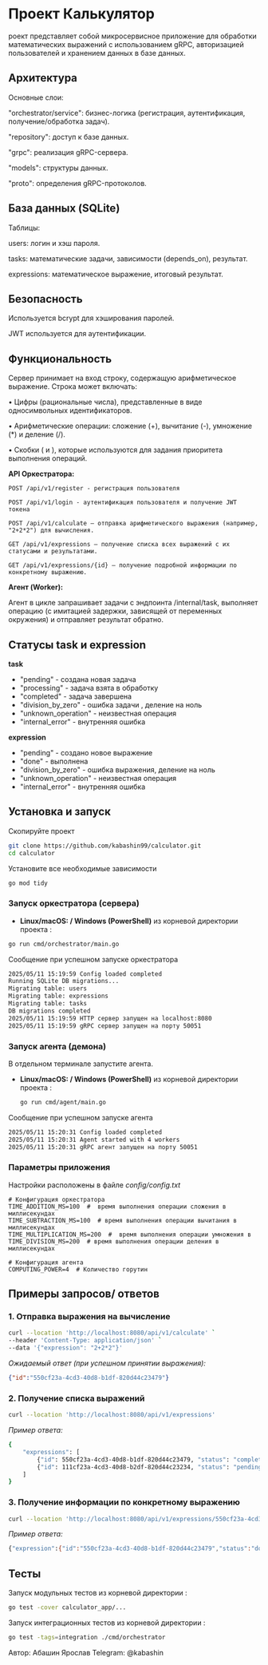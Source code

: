 # Проект Калькулятор

роект представляет собой микросервисное приложение для обработки математических выражений с использованием gRPC, 
авторизацией пользователей и хранением данных в базе данных. 

## Архитектура
Основные слои:

"orchestrator/service": бизнес-логика (регистрация, аутентификация, получение/обработка задач).

"repository": доступ к базе данных.

"grpc": реализация gRPC-сервера.

"models": структуры данных.

"proto": определения gRPC-протоколов.

## База данных (SQLite)
Таблицы:

users: логин и хэш пароля.

tasks: математические задачи, зависимости (depends_on), результат.

expressions: математическое выражение, итоговый результат.

## Безопасность
Используется bcrypt для хэширования паролей.

JWT используется для аутентификации.

## Функциональность

Сервер принимает на вход строку, содержащую арифметическое выражение. Строка может включать:

• Цифры (рациональные числа), представленные в виде односимвольных идентификаторов.

• Арифметические операции: сложение (+), вычитание (-), умножение (*) и деление (/).

• Скобки ( и ), которые используются для задания приоритета выполнения операций.

**API Оркестратора:** 

    POST /api/v1/register - регистрация пользователя

    POST /api/v1/login - аутентификация пользователя и получение JWT токена

    POST /api/v1/calculate — отправка арифметического выражения (например, "2+2*2") для вычисления.

    GET /api/v1/expressions — получение списка всех выражений с их статусами и результатами.

    GET /api/v1/expressions/{id} — получение подробной информации по конкретному выражению.



**Агент (Worker):**

Агент в цикле запрашивает задачи с эндпоинта /internal/task, выполняет операцию (с имитацией задержки, зависящей от переменных окружения) и отправляет результат обратно.

## Статусы task и expression

**task**
  - "pending" - создана новая задача 
  - "processing" - задача взята в обработку
  - "completed" - задача завершена
  - "division_by_zero" - ошибка задачи , деление на ноль
  - "unknown_operation" - неизвестная операция 
  - "internal_error" - внутренняя ошибка

**expression**
  - "pending" - создано новое выражение
  - "done" - выполнена
  - "division_by_zero" - ошибка выражения, деление на ноль
  - "unknown_operation" - неизвестная операция
  - "internal_error" - внутренняя ошибка 

## Установка и запуск

Скопируйте проект
```bash
git clone https://github.com/kabashin99/calculator.git
cd calculator
```

Установите все необходимые зависимости
```bash
go mod tidy
```

### Запуск оркестратора (сервера)

- **Linux/macOS: / Windows (PowerShell)**
из корневой директории проекта : 
```bash
go run cmd/orchestrator/main.go

```

Сообщение при успешном запуске оркестратора
```bash
2025/05/11 15:19:59 Config loaded completed
Running SQLite DB migrations...
Migrating table: users
Migrating table: expressions
Migrating table: tasks
DB migrations completed
2025/05/11 15:19:59 HTTP сервер запущен на localhost:8080
2025/05/11 15:19:59 gRPC сервер запущен на порту 50051

```

### Запуск агента (демона)

В отдельном терминале запустите агента. 

- **Linux/macOS: / Windows (PowerShell)**
  из корневой директории проекта :
  ```bash
  go run cmd/agent/main.go
  
  ```
Сообщение при успешном запуске агента
```bash
2025/05/11 15:20:31 Config loaded completed
2025/05/11 15:20:31 Agent started with 4 workers     
2025/05/11 15:20:31 gRPC агент запущен на порту 50051

```

### Параметры приложения
Настройки расположены в файле *config/config.txt* 
```
# Конфигурация оркестратора
TIME_ADDITION_MS=100  #  время выполнения операции сложения в миллисекундах 
TIME_SUBTRACTION_MS=100  # время выполнения операции вычитания в миллисекундах 
TIME_MULTIPLICATION_MS=200  #  время выполнения операции умножения в 
TIME_DIVISION_MS=200  # время выполнения операции деления в миллисекундах

# Конфигурация агента
COMPUTING_POWER=4  # Количество горутин 
```


## Примеры запросов/ ответов

### 1. Отправка выражения на вычисление

```bash
curl --location 'http://localhost:8080/api/v1/calculate' `
--header 'Content-Type: application/json' `
--data '{"expression": "2+2*2"}'
```

_Ожидаемый ответ (при успешном принятии выражения):_

```json
{"id":"550cf23a-4cd3-40d8-b1df-820d44c23479"}
```
### 2. Получение списка выражений

```bash
curl --location 'http://localhost:8080/api/v1/expressions'
```

_Пример ответа:_

```bash
{
    "expressions": [
        {"id": 550cf23a-4cd3-40d8-b1df-820d44c23479, "status": "completed", "result": 6},
        {"id": 111cf23a-4cd3-40d8-b2df-820d44c23234, "status": "pending", "result": NaN}
    ]
}
```
### 3. Получение информации по конкретному выражению


```bash
curl --location 'http://localhost:8080/api/v1/expressions/550cf23a-4cd3-40d8-b1df-820d44c23479'

```

_Пример ответа:_

```bash
{"expression":{"id":"550cf23a-4cd3-40d8-b1df-820d44c23479","status":"done","result":6}}

```

## Тесты

Запуск модульных тестов из корневой директории :
```bash
go test -cover calculator_app/...

```

Запуск интеграционных тестов из корневой директории :
```bash
go test -tags=integration ./cmd/orchestrator

```

Автор: Абашин Ярослав
Telegram: @kabashin
